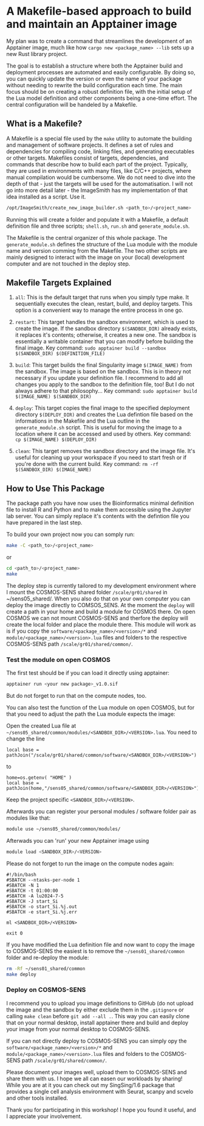 # A Makefile-based approach to build and maintain an Apptainer image

My plan was to create a command that streamlines the development of an Apptainer image, much like how ``cargo new <package_name> --lib`` sets up a new Rust library project.

The goal is to establish a structure where both the Apptainer build and deployment processes are automated and easily configurable. By doing so, you can quickly update the version or even the name of your package without needing to rewrite the build configuration each time. The main focus should be on creating a robust definition file, with the initial setup of the Lua model definition and other components being a one-time effort. The central configuration will be handeled by a Makefile.

## What is a Makefile?

A Makefile is a special file used by the ``make`` utility to automate the building and management of software projects. It defines a set of rules and dependencies for compiling code, linking files, and generating executables or other targets. Makefiles consist of targets, dependencies, and commands that describe how to build each part of the project. Typically, they are used in environments with many files, like C/C++ projects, where manual compilation would be cumbersome. We do not need to dive into the depth of that - just the targets will be used for the automatisation. I will not go into more detail later - the ImageSmith has my implementation of that idea installed as a script. Use it.

```bash
/opt/ImageSmith/create_new_image_builder.sh <path_to>/<project_name>
```

Running this will create a folder and populate it with a Makefile, a default definition file and three scripts; ``shell.sh``, ``run.sh`` and ``generate_module.sh``. 

The Makefile is the central organizer of this whole package. The ``generate_module.sh`` defines the structure of the Lua module with the module name and version comming from the Makefile. The two other scripts are mainly designed to interact with the image on your (local) development computer and are not touched in the deploy step.

## Makefile Targets Explained

   1. ``all``:
    This is the default target that runs when you simply type make. It sequentially executes the clean, restart, build, and deploy targets. This option is a convenient way to manage the entire process in one go.

   2. ``restart``:
    This target handles the sandbox environment, which is used to create the image. If the sandbox directory ``$(SANDBOX_DIR)`` already exists, it replaces it's contents; otherwise, it creates a new one. The sandbox is essentially a writable container that you can modify before building the final image.
        Key command: ``sudo apptainer build --sandbox $(SANDBOX_DIR) $(DEFINITION_FILE)``

   3. ``build``:
    This target builds the final Singularity image ``$(IMAGE_NAME)`` from the sandbox. The image is based on the sandbox. This is in theory not necessary if you update your definition file. I recommend to add all changes you apply to the sandbox to the definition file, too! But I do not always adhere to that philosophy...
        Key command: ``sudo apptainer build $(IMAGE_NAME) $(SANDBOX_DIR)``

   4. ``deploy``:
    This target copies the final image to the specified deployment directory ``$(DEPLOY_DIR)`` and creates the Lua defintion file based on the informations in the Makefile and the Lua outline in the ``generate_module.sh`` script. This is useful for moving the image to a location where it can be accessed and used by others.
        Key command: ``cp $(IMAGE_NAME) $(DEPLOY_DIR)``

   5. ``clean``:
    This target removes the sandbox directory and the image file. It's useful for cleaning up your workspace if you need to start fresh or if you're done with the current build.
        Key command: ``rm -rf $(SANDBOX_DIR) $(IMAGE_NAME)``


## How to Use This Package

The package path you have now uses the Bioinformatics minimal definition file to install R and Python and to make them accessible using the Jupyter lab server. You can simply replace it's contents with the defintion file you have prepared in the last step.


To build your own project now you can somply run:
```bash
make -C <path_to>/<project_name>
```
or 
```bash
cd <path_to>/<project_name>
make
```

The deploy step is currently tailored to my development environment where I mount the COSMOS-SENS shared folder ``/scale/gr01/shared`` in ~/sens05_shared/. When you also do that on your own computer you can deploy the image directly to COMSOS_SENS. At the moment the ``deploy`` will create a path in your home and build a module for COSMOS there. 
On open COSMOS we can not mount COSMOS-SENS and therfore the deploy will create the local folder and place the module there.
This module will work as is if you copy the ``software/<package_name>/<version>/*`` and ``module/<package_name>/<version>.lua`` files and folders to the respective COSMOS-SENS path ``/scale/gr01/shared/common/``.

### Test the module on open COSMOS


The first test should be if you can load it directly using apptainer:
```bash
apptainer run <your new package>_v1.0.sif
``` 
But do not forget to run that on the compute nodes, too.

You can also test the function of the Lua module on open COSMOS, but for that you need to adjust the path the Lua module expects the image:

Open the created Lua file at ``~/sens05_shared/common/modules/<SANDBOX_DIR>/<VERSION>.lua``.
You need to change the line 
```text
local base = pathJoin("/scale/gr01/shared/common/software/<SANDBOX_DIR>/<VERSION>")
```
to 
```text
home=os.getenv( "HOME" )
local base = pathJoin(home,"/sens05_shared/common/software/<SANDBOX_DIR>/<VERSION>")
```
Keep the project specific ``<SANDBOX_DIR>/<VERSION>``.

Afterwards you can register your personal modules / software folder pair as modules like that:

```bash
module use ~/sens05_shared/common/modules/
```

Afterwads you can 'run' your new Apptainer image using 

```bash
module load <SANDBOX_DIR>/<VERSION>
```

Please do not forget to run the image on the compute nodes again:
```text
#!/bin/bash
#SBATCH --ntasks-per-node 1
#SBATCH -N 1
#SBATCH -t 01:00:00
#SBATCH -A lu2024-7-5
#SBATCH -J start_Si
#SBATCH -o start_Si.%j.out
#SBATCH -e start_Si.%j.err

ml <SANDBOX_DIR>/<VERSION>

exit 0
```

If you have modified the Lua definition file and now want to copy the image to COSMOS-SENS the easiest is to remove the ``~/sens01_shared/common`` folder and re-deploy the module:
```bash
rm -Rf ~/sens01_shared/common
make deploy
``` 

### Deploy on COSMOS-SENS

I recommend you to upload you image definitions to GitHub (do not upload the image and the sandbox by either exclude them in the ``.gitignore`` or calling ``make clean`` before ``git add --all .``.
This way you can easily clone that on your normal desktop, install apptainer there and build and deploy your image from your normal desktop to COSMOS-SENS.

If you can not directly deploy to COSMOS-SENS you can simply opy the ``software/<package_name>/<version>/*`` and ``module/<package_name>/<version>.lua`` files and folders to the COSMOS-SENS path ``/scale/gr01/shared/common/``.


Please document your images well, upload them to COSMOS-SENS and share them with us. I hope we all can easen our workloads by sharing!
While you are at it you can check out my SingSing/1.6 package that provides a single cell analysis environment with Seurat, scanpy and scvelo and other tools installed. 

Thank you for participating in this workshop! I hope you found it useful, and I appreciate your involvement.